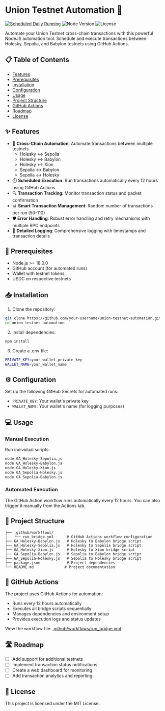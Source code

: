 # Union Testnet Automation 🔄

[![Scheduled Daily Running](https://github.com/4funnds/union-auto/actions/workflows/run_bridge.yml/badge.svg?event=schedule)](https://github.com/4funnds/union-auto/actions/workflows/run_bridge.yml)
![Node Version](https://img.shields.io/badge/node-%3E%3D18.0.0-brightgreen?style=flat-square)
![License](https://img.shields.io/badge/license-MIT-blue?style=flat-square)

Automate your Union Testnet cross-chain transactions with this powerful NodeJS automation tool. Schedule and execute transactions between Holesky, Sepolia, and Babylon testnets using GitHub Actions.

## 📋 Table of Contents

- [Features](#features)
- [Prerequisites](#prerequisites)
- [Installation](#installation)
- [Configuration](#configuration)
- [Usage](#usage)
- [Project Structure](#project-structure)
- [GitHub Actions](#github-actions)
- [Roadmap](#roadmap)
- [License](#license)

## ✨ Features

- 🔄 **Cross-Chain Automation**: Automate transactions between multiple testnets
  - Holesky ↔️ Sepolia
  - Holesky ↔️ Babylon
  - Holesky ↔️ Xion
  - Sepolia ↔️ Babylon
  - Sepolia ↔️ Holesky
- ⏱️ **Scheduled Execution**: Run transactions automatically every 12 hours using GitHub Actions
- 🔍 **Transaction Tracking**: Monitor transaction status and packet confirmation
- 📊 **Smart Transaction Management**: Random number of transactions per run (50-110)
- 🛡️ **Error Handling**: Robust error handling and retry mechanisms with multiple RPC endpoints
- 📝 **Detailed Logging**: Comprehensive logging with timestamps and transaction details

## 🚀 Prerequisites

- Node.js >= 18.0.0
- GitHub account (for automated runs)
- Wallet with testnet tokens
- USDC on respective testnets

## 📥 Installation

1. Clone the repository:
```bash
git clone https://github.com/your-username/union-testnet-automation.git
cd union-testnet-automation
```

2. Install dependencies:
```bash
npm install
```

3. Create a .env file:
```bash
PRIVATE_KEY=your_wallet_private_key
WALLET_NAME=your_wallet_name
```

## ⚙️ Configuration

Set up the following GitHub Secrets for automated runs:

- `PRIVATE_KEY`: Your wallet's private key
- `WALLET_NAME`: Your wallet's name (for logging purposes)

## 💻 Usage

### Manual Execution

Run individual scripts:

```bash
node GA_Holesky-Sepolia.js
node GA_Holesky-Babylon.js
node GA_Holesky-Xion.js
node GA_Sepolia-Holesky.js
node GA_Sepolia-Babylon.js
```

### Automated Execution

The GitHub Action workflow runs automatically every 12 hours. You can also trigger it manually from the Actions tab.

## 📁 Project Structure

```
├── .github/workflows/
│   └── run_bridge.yml      # GitHub Actions workflow configuration
├── GA_Holesky-Babylon.js   # Holesky to Babylon bridge script
├── GA_Holesky-Sepolia.js   # Holesky to Sepolia bridge script
├── GA_Holesky-Xion.js      # Holesky to Xion bridge script
├── GA_Sepolia-Babylon.js   # Sepolia to Babylon bridge script
├── GA_Sepolia-Holesky.js   # Sepolia to Holesky bridge script
├── package.json            # Project dependencies
└── README.md              # Project documentation
```

## 🤖 GitHub Actions

The project uses GitHub Actions for automation:

- Runs every 12 hours automatically
- Executes all bridge scripts sequentially
- Manages dependencies and environment setup
- Provides execution logs and status updates

View the workflow file: [.github/workflows/run_bridge.yml](.github/workflows/run_bridge.yml)

## 🛣️ Roadmap

- [ ] Add support for additional testnets
- [ ] Implement transaction status notifications
- [ ] Create a web dashboard for monitoring
- [ ] Add transaction analytics and reporting

## 📄 License

This project is licensed under the MIT License.